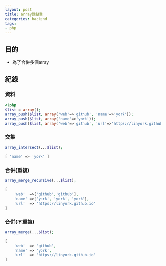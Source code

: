 ```yaml
---
layout: post
title: array點點點
categories: backend
tags:
- php
---
```

## 目的 ##

 - 為了合併多個array
 <!-- more -->
 
## 紀錄 ##

### 資料 ###

```php
<?php
$list = array();
array_push($list, array('web'=>'github', 'name'=>'york'));
array_push($list, array('name'=>'york'));
array_push($list, array('web'=>'github', 'url'=>'https://linyork.github.io', 'name'=>'york'));
```

### 交集 ###

```php
array_intersect(...$list);
```
```php
[ 'name' => 'york' ]
```

### 合併(重複) ###

```php
array_merge_recursive(...$list);
```
```php
[
    'web'  =>['github','github'],
    'name' =>['york', 'york', 'york'],
    'url'  => 'https://linyork.github.io'
]
```

### 合併(不重複) ###

```php
array_merge(...$list);
```
```php
[
    'web'  => 'github',
    'name' => 'york',
    'url'  => 'https://linyork.github.io'
]
```
